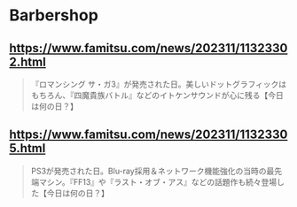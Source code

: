 # Barbershop

## https://www.famitsu.com/news/202311/11323302.html

> 『ロマンシング サ・ガ3』が発売された日。美しいドットグラフィックはもちろん、『四魔貴族バトル』などのイトケンサウンドが心に残る【今日は何の日？】

## https://www.famitsu.com/news/202311/11323305.html

> PS3が発売された日。Blu-ray採用＆ネットワーク機能強化の当時の最先端マシン。『FF13』や『ラスト・オブ・アス』などの話題作も続々登場した【今日は何の日？】
